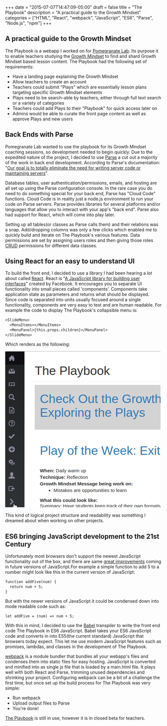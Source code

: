 +++
date = "2015-07-07T14:47:09-05:00"
draft = false
title = "The Playbook"
description = "A practical guide to the Growth Mindset"
categories = ["HTML", "React", "webpack", "JavaScript", "ES6", "Parse", "Node.js", "npm"]
+++

## A practical guide to the Growth Mindset

The Playbook is a webapp I worked on for [Pomegranate Lab](http://pomegranatelab.com/). Its purpose it to enable teachers studying the [Growth Mindset](http://mindsetonline.com/whatisit/about/) to find and shard Growth Mindset based lesson content. The Playbook had the following set of requirements:

* Have a landing page explaining the Growth Mindset
* Allow teachers to create an account
* Teachers could submit "Plays" which are essentially lesson plans targeting specific Growth Mindset elements
* Plays need to be search-able by teachers, either through full text search or a variety of categories
* Teachers could add Plays to their "Playbook" for quick access later on
* Admins would be able to curate the front page content as well as approve Plays and new users

## Back Ends with Parse

Pomegranate Lab wanted to use the playbook for its Growth Mindset coaching sessions, so development needed to begin quickly. Due to the expedited nature of the project, I decided to use [Parse](https://www.parse.com/) a cut out a majority of the work in back end development. According to Parse's documentation: "[Our goal is to totally eliminate the need for writing server code or maintaining servers](https://www.parse.com/docs/js/guide#getting-started)".

Database tables, user authentication/permissions, emails, and hosting are all set up using the Parse configuration console. In the rare case you do need to do something special for your back end, Parse has "Cloud Code" functions. Cloud Code is in reality just a node.js environment to run your code on Parse servers. Parse provides libraries for several platforms and/or languages that allow you to interact with your app's "back end". Parse also had support for React, which will come into play later.

Setting up all tables(or classes as Parse calls them) and their relations was a snap. Add/dropping columns was only a few clicks which enabled me to quickly build and iterate on The Playbook's various features. Data permissions are set by assigning users roles and then giving those roles [CRUD](https://en.wikipedia.org/wiki/Create,_read,_update_and_delete) permissions for different data classes.

## Using React for an easy to understand UI

To build the front end, I decided to use a library I had been hearing a lot about called [React](https://facebook.github.io/react/). React is "[A JavaScript library for building user interfaces](https://facebook.github.io/react/)" created by Facebook. It encourages you to separate UI functionality into small pieces called 'components'. Components take application state as parameters and returns what should be displayed. Since code is separated into units usually focused around a single functionality, components are very easy to test and are human readable. For example the code to display The Playbook's collapsible menu is:

```
<SlideMenu>
  <MenuItems></MenuItems>
  <MenuPanel>{this.props.children}</MenuPanel>
</SlideMenu>
```

Which renders as the following:

![Menu Image](/img/menu-demo.gif)

This kind of logical project structure and readability was something I dreamed about when working on other projects.

## ES6 bringing JavaScript development to the 21st Century

Unfortunately most browsers don't support the newest JavaScript functionality out of the box, and there are same [great improvements](https://github.com/lukehoban/es6features) coming in future versions of JavaScript.For example a simple function to add 5 to a number might look like this in the current version of JavaScript:

```
function addFive(num) {
  return num + 5;
}
```

But with the newer versions of JavaScript it could be condensed down into mode readable code such as:

```
let addFive = (num) => num + 5;
```

 With this in mind, I decided to use the [Babel](https://babeljs.io/) transpiler to write the front end code The Playbook in ES6 JavaScript. Babel takes your ES6 JavaScript code and converts in into ES5(the current standard) JavaScript that browsers today expect. This let me use modern JavaScript features such as promises, lambdas, and classes in the development of The Playbook.

[webpack](https://webpack.github.io/) is a module bundler that bundles all your webapp's files and condenses them into static files for easy hosting. JavaScript is converted and minified into as single js file that is loaded by a main.html file. It plays well with both React and Parse, trimming unused dependencies and shrinking your project. Configuring webpack can be a bit of a challenge the first time, but once set up the build process for The Playbook was very simple:

* Run webpack
* Upload output files to Parse
* You're done!

[The Playbook](https://playbook.parseapp.com) is still in use, however it is in closed beta for teachers.
